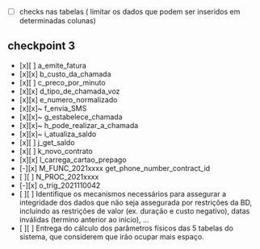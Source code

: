 - [ ] checks nas tabelas ( limitar os dados que podem ser inseridos  em determinadas colunas)

## checkpoint 3

- [x][ ]  a_emite_fatura
- [x][x]  b_custo_da_chamada
- [x][ ]  c_preco_por_minuto
- [x][x]  d_tipo_de_chamada_voz
- [x][x]  e_numero_normalizado
- [x][x]~ f_envia_SMS
- [x][x]~ g_estabelece_chamada
- [x][x]~ h_pode_realizar_a_chamada
- [x][x]~ i_atualiza_saldo
- [x][ ]  j_get_saldo
- [x][ ]  k_novo_contrato
- [x][x]  l_carrega_cartao_prepago
- [-][x]  M_FUNC_2021xxxx get_phone_number_contract_id
- [ ][ ]  N_PROC_2021xxxx
- [-][x]  o_trig_2021110042
- [ ][ ]  Identifique os mecanismos necessários para assegurar a integridade dos dados que não seja assegurada por restrições da BD, incluindo as restrições de valor (ex. duração e custo negativo), datas inválidas (termino anterior ao inicio), …
- [ ][ ] Entrega do cálculo dos parâmetros físicos das 5 tabelas do sistema, que considerem que irão ocupar mais espaço.